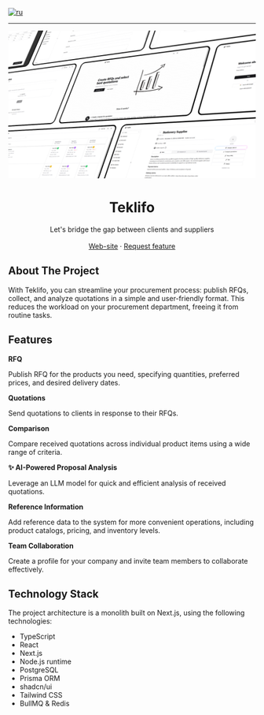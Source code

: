 [![ru](https://img.shields.io/badge/lang-ru-red.svg)](https://github.com/teklifo/teklifo/blob/main/README.ru.md)

<hr>

<div align="center">
  <a href="https://teklifo.com" target="_blank">
    <img src="readme-logo.png" alt="Logo" width="800" height="300" style="object-fit: cover;">
  </a>

  <h1 align="center">Teklifo</h1>

  <p align="center">
    Let's bridge the gap between clients and suppliers
    <br />
    <br />
    <a href="https://teklifo.com" target="_blank">Web-site</a>
    ·
    <a href="https://github.com/teklifo/teklifo/issues/new" target="_blank">Request feature</a>
  </p>
</div>

## About The Project

With Teklifo, you can streamline your procurement process: publish RFQs, collect, and analyze quotations in a simple and user-friendly format. This reduces the workload on your procurement department, freeing it from routine tasks.

## Features

**RFQ**

Publish RFQ for the products you need, specifying quantities, preferred prices, and desired delivery dates.

**Quotations**

Send quotations to clients in response to their RFQs.

**Comparison**

Compare received quotations across individual product items using a wide range of criteria.

**✨ AI-Powered Proposal Analysis**

Leverage an LLM model for quick and efficient analysis of received quotations.

**Reference Information**

Add reference data to the system for more convenient operations, including product catalogs, pricing, and inventory levels.

**Team Collaboration**

Create a profile for your company and invite team members to collaborate effectively.

## Technology Stack

The project architecture is a monolith built on Next.js, using the following technologies:

- TypeScript
- React
- Next.js
- Node.js runtime
- PostgreSQL
- Prisma ORM
- shadcn/ui
- Tailwind CSS
- BullMQ & Redis
